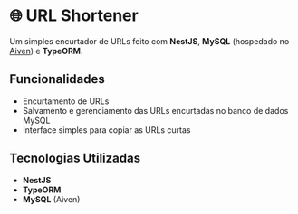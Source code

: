 # 🌐 URL Shortener

Um simples encurtador de URLs feito com **NestJS**, **MySQL** (hospedado no [Aiven](https://aiven.io/)) e **TypeORM**. 

## Funcionalidades

- Encurtamento de URLs
- Salvamento e gerenciamento das URLs encurtadas no banco de dados MySQL
- Interface simples para copiar as URLs curtas

## Tecnologias Utilizadas

- **NestJS**
- **TypeORM**
- **MySQL** (Aiven)
